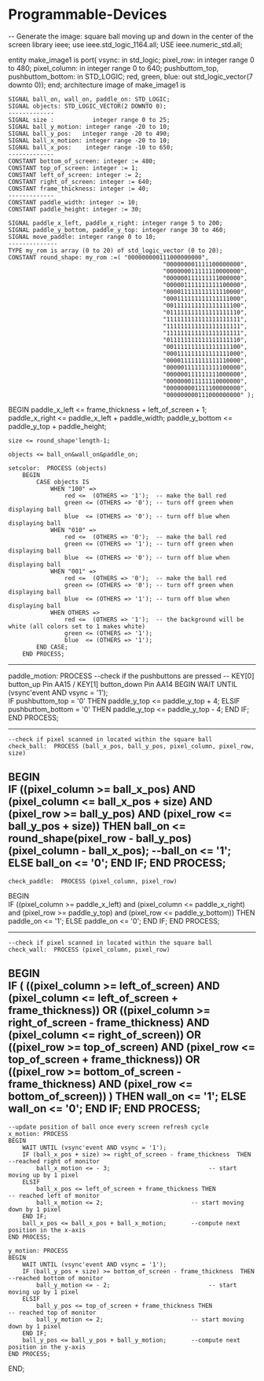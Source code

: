 # Programmable-Devices


-- Generate the image: square ball moving up and down in the center of the screen
library ieee;
use ieee.std_logic_1164.all;
USE ieee.numeric_std.all; 

entity make_image1 is
	port(
		vsync:  in std_logic;
		pixel_row:  in integer range 0 to 480; 
		pixel_column: in integer range 0 to 640;
		pushbuttom_top, pushbuttom_bottom: in STD_LOGIC;
		red, green, blue: out std_logic_vector(7 downto 0));
end;
architecture image of make_image1 is

	SIGNAL ball_on, wall_on, paddle_on: STD_LOGIC;
	SIGNAL objects: STD_LOGIC_VECTOR(2 DOWNTO 0);
	-------------
	SIGNAL size : 			integer range 0 to 25;  
	SIGNAL ball_y_motion: integer range -20 to 10; 
	SIGNAL ball_y_pos: 	 integer range -20 to 490; 
	SIGNAL ball_x_motion: integer range -20 to 10;
	SIGNAL ball_x_pos:    integer range -10 to 650; 
	-------------
	CONSTANT bottom_of_screen: integer := 480;
	CONSTANT top_of_screen: integer := 1;
	CONSTANT left_of_screen: integer := 2; 
	CONSTANT right_of_screen: integer := 640;
	CONSTANT frame_thickness: integer := 40;
	-------------
	CONSTANT paddle_width: integer := 10;
	CONSTANT paddle_height: integer := 30;

	SIGNAL paddle_x_left, paddle_x_right: integer range 5 to 200; 
	SIGNAL paddle_y_bottom, paddle_y_top: integer range 30 to 460; 
	SIGNAL move_paddle: integer range 0 to 10;
	--------------
	TYPE my_rom is array (0 to 20) of std_logic_vector (0 to 20);
	CONSTANT round_shape: my_rom :=( "000000000111000000000",
												"000000001111100000000",
												"000000011111110000000",
												"000000111111111000000",
												"000001111111111100000",
												"000011111111111110000",
												"000111111111111111000",
												"001111111111111111100",
												"011111111111111111110",
												"111111111111111111111",
												"111111111111111111111",
												"111111111111111111111",
												"011111111111111111110",
												"001111111111111111100",
												"000111111111111111000",
												"000011111111111110000",
												"000001111111111100000",
												"000000111111111000000",
												"000000011111110000000",
												"000000001111100000000",
												"000000000111000000000" );
BEGIN 
	paddle_x_left <= frame_thickness + left_of_screen + 1; 
	paddle_x_right <= paddle_x_left + paddle_width;
	paddle_y_bottom <= paddle_y_top + paddle_height;
	
	size <= round_shape'length-1;  		
	
	objects <= ball_on&wall_on&paddle_on;
	
	setcolor:  PROCESS (objects)
		BEGIN
			CASE objects IS
				WHEN "100" =>
					red <=  (OTHERS => '1');  -- make the ball red
					green <= (OTHERS => '0'); -- turn off green when displaying ball
					blue  <= (OTHERS => '0'); -- turn off blue when displaying ball
				WHEN "010" =>
					red <=  (OTHERS => '0');  -- make the ball red
					green <= (OTHERS => '1'); -- turn off green when displaying ball
					blue  <= (OTHERS => '0'); -- turn off blue when displaying ball
				WHEN "001" =>
					red <=  (OTHERS => '0');  -- make the ball red
					green <= (OTHERS => '0'); -- turn off green when displaying ball
					blue  <= (OTHERS => '1'); -- turn off blue when displaying ball
				WHEN OTHERS =>
					red <=  (OTHERS => '1');  -- the background will be white (all colors set to 1 makes white)
					green <= (OTHERS => '1');
					blue  <= (OTHERS => '1');			
			END CASE;
		END PROCESS;
------------------------------------
paddle_motion: PROCESS --check if the pushbuttons are pressed
-- KEY[0] button_up Pin AA15 / KEY[1] button_down Pin AA14
BEGIN
WAIT UNTIL (vsync'event AND vsync = '1');		         		
		IF pushbuttom_top = '0' THEN 
			paddle_y_top <= paddle_y_top + 4;
		ELSIF 
			pushbuttom_bottom = '0' THEN
			paddle_y_top <= paddle_y_top - 4;
		END IF;					 
	END PROCESS;	

------------------------------------
	--check if pixel scanned in located within the square ball
	check_ball:  PROCESS (ball_x_pos, ball_y_pos, pixel_column, pixel_row, size)
   BEGIN	                                
		IF ((pixel_column >= ball_x_pos) AND (pixel_column <= ball_x_pos + size) AND (pixel_row >= ball_y_pos) AND (pixel_row <= ball_y_pos + size))
      THEN
			ball_on <= round_shape(pixel_row - ball_y_pos)(pixel_column - ball_x_pos);
			--ball_on <= '1';						
 		ELSE
			ball_on <= '0';
		END IF;
	END PROCESS;
--------------------------------

	check_paddle:  PROCESS (pixel_column, pixel_row)
   BEGIN	                                
		IF ((pixel_column >= paddle_x_left) and (pixel_column <= paddle_x_right) and (pixel_row >= paddle_y_top) and (pixel_row <= paddle_y_bottom))
      THEN
			paddle_on <= '1';
 		ELSE
			paddle_on <= '0';
		END IF;
	END PROCESS;
	
--------------------------------
	--check if pixel scanned in located within the square ball
	check_wall:  PROCESS (pixel_column, pixel_row)
   BEGIN	                                
		IF ( ((pixel_column >= left_of_screen) AND (pixel_column <= left_of_screen + frame_thickness)) OR 
		((pixel_column >= right_of_screen - frame_thickness) AND (pixel_column <= right_of_screen)) OR
		((pixel_row >= top_of_screen) AND (pixel_row <= top_of_screen + frame_thickness)) OR
		((pixel_row >= bottom_of_screen - frame_thickness) AND (pixel_row <= bottom_of_screen)) )
      THEN
			wall_on <= '1';
 		ELSE
			wall_on <= '0';
		END IF;
	END PROCESS;
------------------------------------	
	--update position of ball once every screen refresh cycle
	x_motion: PROCESS		
	BEGIN				
		WAIT UNTIL (vsync'event AND vsync = '1');		         		
		IF (ball_x_pos + size) >= right_of_screen - frame_thickness  THEN	  --reached right of monitor    			
			ball_x_motion <= - 3;			                 -- start moving up by 1 pixel
		ELSIF 
			ball_x_pos <= left_of_screen + frame_thickness THEN	 		     -- reached left of monitor   	     	 		
			ball_x_motion <= 2;                         -- start moving down by 1 pixel
		END IF;					
		ball_x_pos <= ball_x_pos + ball_x_motion;		--compute next position in the x-axis 
	END PROCESS;	
	
	y_motion: PROCESS			
	BEGIN				
		WAIT UNTIL (vsync'event AND vsync = '1');		         		
		IF (ball_y_pos + size) >= bottom_of_screen - frame_thickness  THEN	  --reached bottom of monitor    			
			ball_y_motion <= - 2;			                 -- start moving up by 1 pixel
		ELSIF 
			ball_y_pos <= top_of_screen + frame_thickness THEN	 		     -- reached top of monitor   	     	 		
			ball_y_motion <= 2;                         -- start moving down by 1 pixel
		END IF;					
		ball_y_pos <= ball_y_pos + ball_y_motion;		--compute next position in the y-axis 
	END PROCESS;
END;
